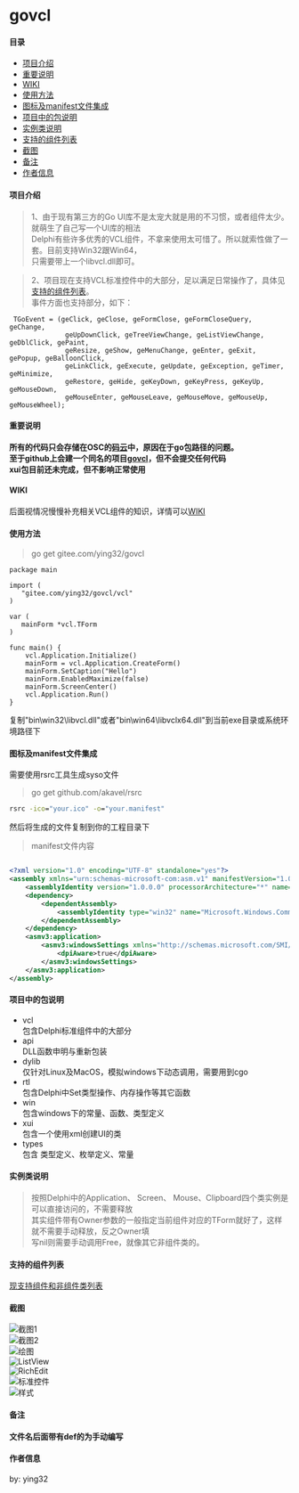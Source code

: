# govcl

#### 目录
* [项目介绍](#项目介绍)
* [重要说明](#重要说明)
* [WIKI](#WIKI)
* [使用方法](#使用方法)
* [图标及manifest文件集成](#图标及manifest文件集成)
* [项目中的包说明](#项目中的包说明)
* [实例类说明](#实例类说明)
* [支持的组件列表](#支持的组件列表)
* [截图](#截图)
* [备注](#备注)
* [作者信息](#作者信息)

#### 项目介绍

> 1、由于现有第三方的Go UI库不是太宠大就是用的不习惯，或者组件太少。就萌生了自己写一个UI库的相法  
> Delphi有些许多优秀的VCL组件，不拿来使用太可惜了。所以就索性做了一套。目前支持Win32跟Win64，  
> 只需要带上一个libvcl.dll即可。  

> 2、项目现在支持VCL标准控件中的大部分，足以满足日常操作了，具体见[支持的组件列表](#支持的组件列表)。  
> 事件方面也支持部分，如下：  
```delphi
 TGoEvent = (geClick, geClose, geFormClose, geFormCloseQuery, geChange,
              geUpDownClick, geTreeViewChange, geListViewChange, geDblClick, gePaint,
              geResize, geShow, geMenuChange, geEnter, geExit, gePopup, geBalloonClick,
              geLinkClick, geExecute, geUpdate, geException, geTimer, geMinimize,
              geRestore, geHide, geKeyDown, geKeyPress, geKeyUp, geMouseDown,
              geMouseEnter, geMouseLeave, geMouseMove, geMouseUp, geMouseWheel);
```

#### 重要说明
**所有的代码只会存储在OSC的[码云](https://gitee.com/ying32/govcl)中，原因在于go包路径的问题。**  
**至于github上会建一个同名的项目[govcl](https://github.com/ying32/govcl)，但不会提交任何代码**  
**xui包目前还未完成，但不影响正常使用**  


#### WIKI 

后面视情况慢慢补充相关VCL组件的知识，详情可以[WIKI](https://gitee.com/ying32/govcl/wikis/Home)  

#### 使用方法
> go get gitee.com/ying32/govcl  

```golang
package main

import (
   "gitee.com/ying32/govcl/vcl"
)

var (
   mainForm *vcl.TForm
)

func main() {
    vcl.Application.Initialize()
    mainForm = vcl.Application.CreateForm()
    mainForm.SetCaption("Hello")
    mainForm.EnabledMaximize(false)
    mainForm.ScreenCenter()
    vcl.Application.Run()
}

```  

复制"bin\win32\libvcl.dll"或者"bin\win64\libvclx64.dll"到当前exe目录或系统环境路径下  

#### 图标及manifest文件集成

需要使用rsrc工具生成syso文件    
> go get github.com/akavel/rsrc 

```bat
rsrc -ico="your.ico" -o="your.manifest"
```

然后将生成的文件复制到你的工程目录下  

> manifest文件内容  

```xml  

<?xml version="1.0" encoding="UTF-8" standalone="yes"?>
<assembly xmlns="urn:schemas-microsoft-com:asm.v1" manifestVersion="1.0" xmlns:asmv3="urn:schemas-microsoft-com:asm.v3">
	<assemblyIdentity version="1.0.0.0" processorArchitecture="*" name="SomeFunkyNameHere" type="win32"/>
	<dependency>
		<dependentAssembly>
			<assemblyIdentity type="win32" name="Microsoft.Windows.Common-Controls" version="6.0.0.0" processorArchitecture="*" publicKeyToken="6595b64144ccf1df" language="*"/>
		</dependentAssembly>
	</dependency>
	<asmv3:application>
		<asmv3:windowsSettings xmlns="http://schemas.microsoft.com/SMI/2005/WindowsSettings">
			<dpiAware>true</dpiAware>
		</asmv3:windowsSettings>
	</asmv3:application>
</assembly>

```  

#### 项目中的包说明

* vcl  
  包含Delphi标准组件中的大部分    
* api  
  DLL函数申明与重新包装  
* dylib  
  仅针对Linux及MacOS，模拟windows下动态调用，需要用到cgo  
* rtl  
  包含Delphi中Set类型操作、内存操作等其它函数  
* win  
  包含windows下的常量、函数、类型定义  
* xui  
  包含一个使用xml创建UI的类  
* types  
  包含 类型定义、枚举定义、常量


#### 实例类说明

> 按照Delphi中的Application、 Screen、 Mouse、Clipboard四个类实例是可以直接访问的，不需要释放  
其实组件带有Owner参数的一般指定当前组件对应的TForm就好了，这样就不需要手动释放，反之Owner填   
写nil则需要手动调用Free，就像其它非组件类的。  

#### 支持的组件列表

[现支持组件和非组件类列表](https://gitee.com/ying32/govcl/wikis/%E6%94%AF%E6%8C%81%E7%9A%84%E7%BB%84%E4%BB%B6%E5%88%97%E8%A1%A8)  

#### 截图

![截图1](https://gitee.com/ying32/govcl/raw/master/Screenshot/1.png)   
![截图2](https://gitee.com/ying32/govcl/raw/master/Screenshot/2.png)      
![绘图](https://gitee.com/ying32/govcl/raw/master/Screenshot/draw.png)  
![ListView](https://gitee.com/ying32/govcl/raw/master/Screenshot/listview.png)  
![RichEdit](https://gitee.com/ying32/govcl/raw/master/Screenshot/richedit.png)  
![标准控件](https://gitee.com/ying32/govcl/raw/master/Screenshot/std.png)  
![样式](https://gitee.com/ying32/govcl/raw/master/Screenshot/style.png)  
#### 备注
**文件名后面带有def的为手动编写**   

#### 作者信息
by: ying32